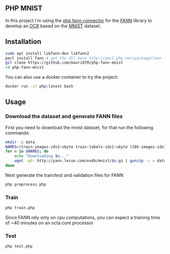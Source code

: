 ## PHP MNIST

In this project i'm using the [php fann connector](https://github.com/bukka/php-fann) for the [FANN](http://leenissen.dk/fann/wp/) library
to develop an [OCR](https://en.wikipedia.org/wiki/Optical_character_recognition) based on the [MNIST](http://yann.lecun.com/exdb/mnist/) dataset.

## Installation

```bash
sudo apt install libfann-dev libfann2
pecl install fann # get the dll here http://pecl.php.net/package/fann if you are using windows
git clone https://github.com/mauri870/php-fann-mnist
cd php-fann-mnist
```

You can also use a docker container to try the project:

```bash
docker run -it php:latest bash
```

## Usage

### Download the dataset and generate FANN files

First you need to download the mnist dataset, for that run the following commands:

```bash
mkdir -p data
NAMES=(train-images-idx3-ubyte train-labels-idx1-ubyte t10k-images-idx3-ubyte t10k-labels-idx1-ubyte)
for n in $NAMES; do
    echo "Downloading $n..."
    wget -qO- http://yann.lecun.com/exdb/mnist/$n.gz | gunzip -c > data/$n
done
```

Next generate the train/test and validation files for FANN
```bash
php preprocess.php
```

### Train

```bash
php train.php
```

Since FANN rely only on cpu computations, you can expect a training time of ~40 minutes on an octa core processor

### Test

```bash
php test.php
```
